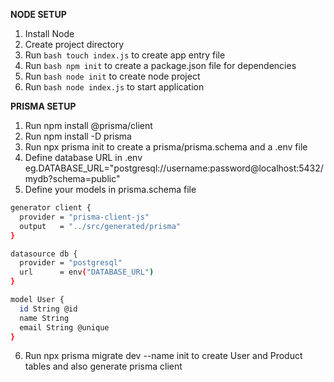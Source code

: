 **NODE SETUP**
1. Install Node
2. Create project directory
3. Run ```bash touch index.js``` to create app entry file
4. Run ```bash npm init``` to create a package.json file for dependencies
5. Run ```bash node init``` to create node project
6. Run ```bash node index.js``` to start application

**PRISMA SETUP**
1. Run npm install @prisma/client
2. Run npm install -D prisma
3. Run npx prisma init to create a prisma/prisma.schema and a .env file
4. Define database URL in .env eg.DATABASE_URL="postgresql://username:password@localhost:5432/mydb?schema=public"
5. Define your models in prisma.schema file
```bash
generator client {
  provider = "prisma-client-js"
  output   = "../src/generated/prisma"
}

datasource db {
  provider = "postgresql"
  url      = env("DATABASE_URL")
}

model User {
  id String @id
  name String
  email String @unique
}

```
6.  Run npx prisma migrate dev --name init to create User and Product tables and also generate prisma client
